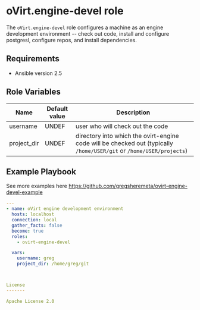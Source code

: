 oVirt.engine-devel role
=========

The `oVirt.engine-devel` role configures a machine as an engine development environment -- check out code, install and configure postgresl,
configure repos, and install dependencies.

Requirements
------------

* Ansible version 2.5

Role Variables
--------------

| Name                     | Default value         | Description          |
|--------------------------|-----------------------|----------------------|
| username                 | UNDEF                 | user who will check out the code|
| project_dir              | UNDEF                 | directory into which the ovirt-engine code will be checked out (typically `/home/USER/git` or `/home/USER/projects`)|


Example Playbook
----------------

See more examples here https://github.com/gregsheremeta/ovirt-engine-devel-example

```yaml
---
- name: oVirt engine development environment
  hosts: localhost
  connection: local
  gather_facts: false
  become: true
  roles:
    - ovirt-engine-devel

  vars:
    username: greg
    project_dir: /home/greg/git



License
-------

Apache License 2.0
